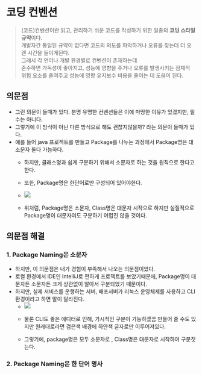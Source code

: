 # 코딩 컨벤션
> (코드)컨벤션이란 읽고, 관리하기 쉬운 코드를 작성하기 위한 일종의 **코딩 스타일 규약**이다.  
> 개발자간 통일된 규약이 없다면 코드의 의도를 파악하거나 오류를 찾는데 더 오랜 시간을 들이게된다.  
> 그래서 각 언어나 개발 환경별로 컨벤션이 존재하는데   
> 준수하면 가독성이 좋아지고, 성능에 영향을 주거나 오류를 발생시키는 잠재적 위험 요소를 줄여주고 성능에 영향 유지보수 비용을 줄이는 데 도움이 된다.

## 의문점
 - 그런 의문이 들때가 있다. 분명 유명한 컨벤션들은 이에 마땅한 이유가 있겠지만, 필수는 아니다. 
 - 그렇기에 이 방식이 아닌 다른 방식으로 해도 괜찮지않을까? 라는 의문이 들때가 있다. 
 - 예를 들어 java 프로젝트를 만들고 Package를 나누는 과정에서 Package명은 대소문자 둘다 가능하다.
   - 하지만, 클래스명과 쉽게 구분하기 위해서 소문자로 하는 것을 원칙으로 한다고 한다. 
   - 또한, Package명은 한단어로만 구성되어 있어야한다.
   - <img src="https://user-images.githubusercontent.com/104331549/201733024-7933e2c1-81f5-44c8-9df5-4ad923b08a77.png">
    
   - 위처럼, Package명은 소문자, Class명은 대문자 시작으로 하지만 실질적으로 Package명이 대문자여도 구분하기 어렵진 않을 것이다.

## 의문점 해결
### 1. Package Naming은 소문자 
 - 하지만, 이 의문점은 내가 경험이 부족해서 나오는 의문점이었다.
 - 로컬 환경에서 IDE인 IntelliJ로 편하게 프로젝트를 보았기때문에, Package명이 대문자든 소문자든 크게 상관없이 알아서 구분되었기 때문이다. 
 - 하지만, 실제 서비스를 운행하는 서버, 배포서버가 리눅스 운영체제를 사용하고 CLI 환경이라고 하면 말이 달라진다. 
    - <img src="https://user-images.githubusercontent.com/104331549/201734296-6043c5a7-124a-4804-b401-117be1862a5b.png">

    - 물론 CLI도 좋은 에디터로 인해, 가시적인 구분이 가능하겠끔 만들어 줄 수도 있지만 원래대로라면 검은색 배경에 하얀색 글자로만 이루어져있다.
    - 그렇기에, package명은 모두 소문자로 , Class명은 대문자로 시작하여 구분짓는다.

### 2. Package Naming은 한 단어 명사
 